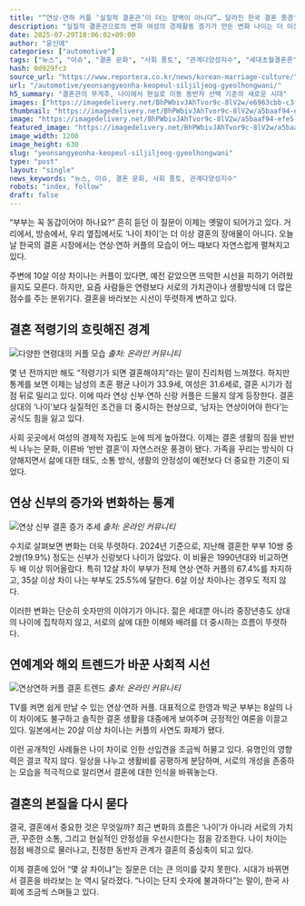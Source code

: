 ```yaml
---
title: "“연상·연하 커플 ‘실질적 결혼관’이 더는 장벽이 아니다”… 달라진 한국 결혼 풍경"
description: "실질적 결혼관으로의 변화 여성의 경제활동 증가가 만든 변화 나이는 더 이상 결혼의 기준이 아니다 ..."
date: 2025-07-29T10:06:02+09:00
author: "윤신애"
categories: ["automotive"]
tags: ["뉴스", "이슈", "결혼 문화", "사회 풍토", "관계다양성지수", "세대초월결혼론"]
hash: 0d929fc3
source_url: "https://www.reportera.co.kr/news/korean-marriage-culture/"
url: "/automotive/yeonsangyeonha-keopeul-siljiljeog-gyeolhongwani/"
h5_summary: "결혼관의 무게추, 나이에서 현실로 이동 동반자 선택 기준의 새로운 시대"
images: ["https://imagedelivery.net/BhPWbivJAhTvor9c-8lV2w/e6963cbb-c3f4-4427-5984-0a474dc0b000/public", "https://imagedelivery.net/BhPWbivJAhTvor9c-8lV2w/dee7b6ca-397f-4548-02e0-3adcc873bb00/public", "https://imagedelivery.net/BhPWbivJAhTvor9c-8lV2w/a5baaf94-efe5-4d41-668d-6b5f5d4d1c00/public", "https://imagedelivery.net/BhPWbivJAhTvor9c-8lV2w/a02c21db-9579-4853-1602-819f1f485700/public"]
thumbnail: "https://imagedelivery.net/BhPWbivJAhTvor9c-8lV2w/a5baaf94-efe5-4d41-668d-6b5f5d4d1c00/public"
image: "https://imagedelivery.net/BhPWbivJAhTvor9c-8lV2w/a5baaf94-efe5-4d41-668d-6b5f5d4d1c00/public"
featured_image: "https://imagedelivery.net/BhPWbivJAhTvor9c-8lV2w/a5baaf94-efe5-4d41-668d-6b5f5d4d1c00/public"
image_width: 1200
image_height: 630
slug: "yeonsangyeonha-keopeul-siljiljeog-gyeolhongwani"
type: "post"
layout: "single"
news_keywords: "뉴스, 이슈, 결혼 문화, 사회 풍토, 관계다양성지수"
robots: "index, follow"
draft: false
---
```


“부부는 꼭 동갑이어야 하나요?” 흔히 듣던 이 질문이 이제는 옛말이 되어가고 있다. 거리에서, 방송에서, 우리 옆집에서도 ‘나이 차이’는 더 이상 결혼의 장애물이 아니다. 오늘날 한국의 결혼 시장에서는 연상·연하 커플의 모습이 어느 때보다 자연스럽게 펼쳐지고 있다.

주변에 10살 이상 차이나는 커플이 있다면, 예전 같았으면 뜨악한 시선을 피하기 어려웠을지도 모른다. 하지만, 요즘 사람들은 연령보다 서로의 가치관이나 생활방식에 더 많은 점수를 주는 분위기다. 결혼을 바라보는 시선이 뚜렷하게 변하고 있다.

## 결혼 적령기의 흐릿해진 경계

![다양한 연령대의 커플 모습](https://imagedelivery.net/BhPWbivJAhTvor9c-8lV2w/a02c21db-9579-4853-1602-819f1f485700/public)
*출처: 온라인 커뮤니티*


몇 년 전까지만 해도 “적령기가 되면 결혼해야지”라는 말이 진리처럼 느껴졌다. 하지만 통계를 보면 이제는 남성의 초혼 평균 나이가 33.9세, 여성은 31.6세로, 결혼 시기가 점점 뒤로 밀리고 있다. 이에 따라 연상 신부·연하 신랑 커플은 드물지 않게 등장한다. 결혼 상대의 ‘나이’보다 실질적인 조건을 더 중시하는 현상으로, ‘남자는 연상이어야 한다’는 공식도 힘을 잃고 있다.

사회 곳곳에서 여성의 경제적 자립도 눈에 띄게 높아졌다. 이제는 결혼 생활의 짐을 반반씩 나누는 문화, 이른바 ‘반반 결혼’이 자연스러운 풍경이 됐다. 가족을 꾸리는 방식이 다양해지면서 삶에 대한 태도, 소통 방식, 생활의 안정성이 예전보다 더 중요한 기준이 되었다.

## 연상 신부의 증가와 변화하는 통계

![연상 신부 결혼 증가 추세](https://imagedelivery.net/BhPWbivJAhTvor9c-8lV2w/dee7b6ca-397f-4548-02e0-3adcc873bb00/public)
*출처: 온라인 커뮤니티*


수치로 살펴보면 변화는 더욱 뚜렷하다. 2024년 기준으로, 지난해 결혼한 부부 10쌍 중 2쌍(19.9%) 정도는 신부가 신랑보다 나이가 많았다. 이 비율은 1990년대와 비교하면 두 배 이상 뛰어올랐다. 특히 12살 차이 부부가 전체 연상·연하 커플의 67.4%를 차지하고, 35살 이상 차이 나는 부부도 25.5%에 달한다. 6살 이상 차이나는 경우도 적지 않다.

이러한 변화는 단순히 숫자만의 이야기가 아니다. 젊은 세대뿐 아니라 중장년층도 상대의 나이에 집착하지 않고, 서로의 삶에 대한 이해와 배려를 더 중시하는 흐름이 뚜렷하다.

## 연예계와 해외 트렌드가 바꾼 사회적 시선

![연상연하 커플 결혼 트렌드](https://imagedelivery.net/BhPWbivJAhTvor9c-8lV2w/e6963cbb-c3f4-4427-5984-0a474dc0b000/public)
*출처: 온라인 커뮤니티*


TV를 켜면 쉽게 만날 수 있는 연상·연하 커플. 대표적으로 한영과 박군 부부는 8살의 나이 차이에도 불구하고 솔직한 결혼 생활을 대중에게 보여주며 긍정적인 여론을 이끌고 있다. 일본에서는 20살 이상 차이나는 커플의 사연도 화제가 됐다.

이런 공개적인 사례들은 나이 차이로 인한 선입견을 조금씩 허물고 있다. 유명인의 영향력은 결코 작지 않다. 일상을 나누고 생활비를 공평하게 분담하며, 서로의 개성을 존중하는 모습을 적극적으로 알리면서 결혼에 대한 인식을 바꿔놓는다.

## 결혼의 본질을 다시 묻다

결국, 결혼에서 중요한 것은 무엇일까? 최근 변화의 흐름은 ‘나이’가 아니라 서로의 가치관, 꾸준한 소통, 그리고 현실적인 안정성을 우선시한다는 점을 강조한다. 나이 차이는 점점 배경으로 물러나고, 진정한 동반자 관계가 결혼의 중심축이 되고 있다.

이제 결혼에 있어 “몇 살 차이냐”는 질문은 더는 큰 의미를 갖지 못한다. 시대가 바뀌면서 결혼을 바라보는 눈 역시 달라졌다. “나이는 단지 숫자에 불과하다”는 말이, 한국 사회에 조금씩 스며들고 있다.
